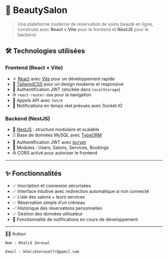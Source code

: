 # 💅 BeautySalon

> Une plateforme moderne de réservation de soins beauté en ligne, construite avec **React + Vite** pour le frontend et **NestJS** pour le backend.


## 🛠️ Technologies utilisées

### Frontend (React + Vite)

- ⚛️ [React](https://reactjs.org/) avec [Vite](https://vitejs.dev/) pour un développement rapide
- 💄 [TailwindCSS](https://tailwindcss.com/) pour un design moderne et responsive
- 🔐 Authentification JWT (stockée dans `localStorage`)
- 🌐 `react-router-dom` pour la navigation
- 📡 Appels API avec `fetch`
- 🔔 Notifications en temps réel prévues avec Socket.IO

### Backend (NestJS)

- 🚀 [NestJS](https://nestjs.com/) : structure modulaire et scalable
- 🗄️ Base de données MySQL avec [TypeORM](https://typeorm.io/)
- 🔐 Authentification JWT avec [bcrypt](https://www.npmjs.com/package/bcrypt)
- 🧩 Modules : Users, Salons, Services, Bookings
- 🌐 CORS activé pour autoriser le frontend

---

## ✨ Fonctionnalités

- ✅ Inscription et connexion sécurisées
- ✅ Interface intuitive avec redirection automatique si non connecté
- ✅ Liste des salons + leurs services
- ✅ Réservation simple d’un créneau
- ✅ Historique des réservations personnelles
- ✅ Gestion des données utilisateur
- 🚧 Fonctionnalité de notifications en cours de développement

---

👨‍💻 Auteur

    Nom : Khalid Zeroual

    Email : khalidzeroualfr@gamil.com

